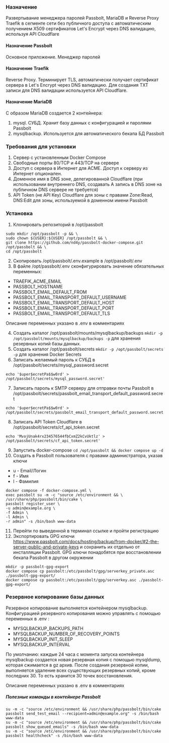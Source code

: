 ### Назначение
Развертывание менеджера паролей Passbolt, MariaDB и Reverse Proxy Traefik в сегменте сети без публичного доступа с автоматическим получением X509 сертификатов Let's Encrypt через DNS валидацию, используя API Cloudflare

#### Назначение Passbolt
Основное приложение. Менеджер паролей

#### Назначение Traefik
Reverse Proxy. Терминирует TLS, автоматически получает сертификат сервера в Let's Encrypt через DNS валидацию. Для создания TXT записи для DNS валидации используется API Cloudflare.

#### Назначение MariaDB
С образом MariaDB создается 2 контейнера:
1. mysql. СУБД. Хранит базу данных с конфигурацией и паролями Passbolt
2. mysqlbackup. Используется для автоматического бекапа БД Passbolt

### Требования для установки
1. Сервер с установленным Docker Compose 
2. Свободные порты 80/TCP и 443/TCP на сервере
3. Доступ с сервера в Интернет для ACME. Доступ к серверу из Интернет опционален.
4. Доменное имя в DNS зоне, делегированной Cloudflare (при использовании внутреннего DNS, создавать A запись в DNS зоне на публичном DNS сервере не требуется)
5. API Token (не API Key) Cloudflare для зоны с правами Zone:Read, DNS:Edit для зоны, используемой в доменном имени Passbolt

### Установка
1. Клонировать репозиторий в /opt/passbolt 

```
sudo mkdir /opt/passbolt -p && \
sudo chown ${USER}:${USER} /opt/passbolt && \
git clone https://github.com/nd4y/passbolt-docker-compose.git /opt/passbolt && \
cd /opt/passbolt
```
2. Скопировать /opt/passbolt/.env.example в /opt/passbolt/.env
3. В файле /opt/passbolt/.env сконфигурировать значение обязательных переменных:
- TRAEFIK_ACME_EMAIL
- PASSBOLT_HOSTNAME
- PASSBOLT_EMAIL_DEFAULT_FROM
- PASSBOLT_EMAIL_TRANSPORT_DEFAULT_USERNAME
- PASSBOLT_EMAIL_TRANSPORT_DEFAULT_HOST
- PASSBOLT_EMAIL_TRANSPORT_DEFAULT_PORT
- PASSBOLT_EMAIL_TRANSPORT_DEFAULT_TLS

Описание переменных указано в .env в комментариях
   
4. Создать каталог /opt/passbolt/mounts/mysqlbackup/backups `mkdir -p /opt/passbolt/mounts/mysqlbackup/backups -p` для хранения резервных копий базы данных.
5. Создать каталог /opt/passbolt/secrets `mkdir -p /opt/passbolt/secrets -p` для хранения Docker Secrets
6. Записать желаемый пароль к СУБД в /opt/passbolt/secrets/mysql_password.secret
```
echo '$uper$ecretPa$$w0rd' > /opt/passbolt/secrets/mysql_password.secret'
```
7. Записать пароль к SMTP серверу для отправки почты Passbolt в /opt/passbolt/secrets/passbolt_email_transport_default_password.secret
```
echo '$uper$ecretPa$$w0rd' > /opt/passbolt/secrets/passbolt_email_transport_default_password.secret'
```
8. Записать API Token Cloudflare в /opt/passbolt/secrets/cf_api_token.secret
```
echo 'MvojUnak4rx234576544fbCxmZ2kCvUktlz' > /opt/passbolt/secrets/cf_api_token.secret'
```
9. Запустить docker-compose `cd /opt/passbolt && docker compose up -d`
10. Создать в Passbolt пользователя с правами администратора, указав ключи
- u - Email/Логин
- f - Имя
- l - Фамилия
```
docker compose -f docker-compose.yml \
exec passbolt su -m -c "source /etc/environment && \
/usr/share/php/passbolt/bin/cake \
passbolt register_user \
-u admin@example.org \
-f Admin \
-l Admin \
-r admin" -s /bin/bash www-data
```
11.  Перейти по выведенной в терминал ссылке и пройти регистрацию
12.  Экспортировать GPG ключи https://www.passbolt.com/docs/hosting/backup/from-docker/#2-the-server-public-and-private-keys и сохранить их отдельно от инсталляции Passbolt. GPG ключи понадобятся при восстановлении бекапа Passbolt в другом окружении
```
mkdir -p passbolt-gpg-export
docker compose cp passbolt:/etc/passbolt/gpg/serverkey_private.asc ./passbolt-gpg-export/
docker compose cp passbolt:/etc/passbolt/gpg/serverkey.asc ./passbolt-gpg-export/
```


### Резервное копирование базы данных

Резервное копирование выполняется контейнером mysqlbackup. 
Конфигурацией резервного копирования можно управлять с помощью переменных в .env :
- MYSQLBACKUP_BACKUPS_PATH
- MYSQLBACKUP_NUMBER_OF_RECOVERY_POINTS
- MYSQLBACKUP_INIT_SLEEP
- MYSQLBACKUP_INTERVAL

По умолчанию: каждые 24 часа с момента запуска контейнера mysqlbackup создается новая резервная копия с помощью mysqldump, которая сжимается в gz архив. После создания резервной копии, выполняется удаление всех существующих резервных копий, кроме последних 30. То есть хранится 30 точек восстановления.

Описание переменных указано в .env в комментариях



##### Полезные команды в контейнере Passbolt
```
su -m -c "source /etc/environment && /usr/share/php/passbolt/bin/cake passbolt send_test_email --recipient=admin@example.org" -s /bin/bash www-data
su -m -c "source /etc/environment && /usr/share/php/passbolt/bin/cake passbolt show_queued_emails" -s /bin/bash www-data
su -m -c "source /etc/environment && /usr/share/php/passbolt/bin/cake passbolt healthcheck" -s /bin/bash www-data
```